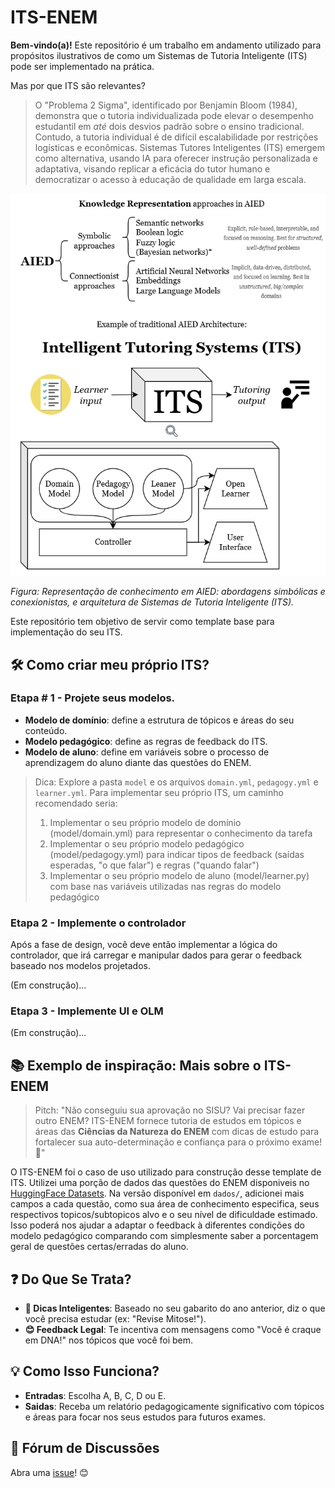 # ITS-ENEM

**Bem-vindo(a)!** Este repositório é um trabalho em andamento utilizado para propósitos ilustrativos de como um Sistemas de Tutoria Inteligente (ITS) pode ser implementado na prática. 

Mas por que ITS são relevantes?

> O "Problema 2 Sigma", identificado por Benjamin Bloom (1984), demonstra que o tutoria individualizada pode elevar o desempenho estudantil em *até* dois desvios padrão sobre o ensino tradicional. Contudo, a tutoria individual é de difícil escalabilidade por restrições logísticas e econômicas. Sistemas Tutores Inteligentes (ITS) emergem como alternativa, usando IA para oferecer instrução personalizada e adaptativa, visando replicar a eficácia do tutor humano e democratizar o acesso à educação de qualidade em larga escala.

![ITS](images/ITS.drawio.png)

*Figura: Representação de conhecimento em AIED: abordagens simbólicas e conexionistas, e arquitetura de Sistemas de Tutoria Inteligente (ITS).*

Este repositório tem objetivo de servir como template base para implementação do seu ITS. 

## 🛠️ Como criar meu próprio ITS?

### Etapa # 1 - Projete seus modelos.

- **Modelo de domínio**: define a estrutura de tópicos e áreas do seu conteúdo.
- **Modelo pedagógico**: define as regras de feedback do ITS.
- **Modelo de aluno**: define em variáveis sobre o processo de aprendizagem do aluno diante das questões do ENEM.

> Dica: Explore a pasta `model` e os arquivos `domain.yml`, `pedagogy.yml` e `learner.yml`. Para implementar seu próprio ITS, um caminho recomendado seria:
> 1. Implementar o seu próprio modelo de domínio (model/domain.yml) para representar o conhecimento da tarefa
> 2. Implementar o seu próprio modelo pedagógico (model/pedagogy.yml) para indicar tipos de feedback (saídas esperadas, "o que falar") e regras ("quando falar")
> 3. Implementar o seu próprio modelo de aluno (model/learner.py) com base nas variáveis utilizadas nas regras do modelo pedagógico


### Etapa 2 - Implemente o controlador

Após a fase de design, você deve então implementar a lógica do controlador, que irá carregar e manipular dados para gerar o feedback baseado nos modelos projetados. 

(Em construção)...


### Etapa 3 - Implemente UI e OLM

(Em construção)...


## 📚 Exemplo de inspiração: Mais sobre o ITS-ENEM

> Pitch: "Não conseguiu sua aprovação no SISU? Vai precisar fazer outro ENEM? ITS-ENEM fornece tutoria de estudos em tópicos e áreas das **Ciências da Natureza do ENEM** com dicas de estudo para fortalecer sua auto-determinação e confiança para o próximo exame! 🚀"


O ITS-ENEM foi o caso de uso utilizado para construção desse template de ITS. Utilizei uma porção de dados das questões do ENEM disponiveis no [HuggingFace Datasets](https://huggingface.co/datasets/maritaca-ai/enem). Na versão disponível em `dados/`, adicionei mais campos a cada questão, como sua área de conhecimento especifica, seus respectivos topicos/subtopicos alvo e o seu nível de dificuldade estimado. Isso poderá nos ajudar a adaptar o feedback à diferentes condições do modelo pedagógico comparando com simplesmente saber a porcentagem geral de questões certas/erradas do aluno.


## ❓ Do Que Se Trata?
- **📝 Dicas Inteligentes**: Baseado no seu gabarito do ano anterior, diz o que você precisa estudar (ex: "Revise Mitose!").
- **😊 Feedback Legal**: Te incentiva com mensagens como "Você é craque em DNA!" nos tópicos que você foi bem.

## 💡 Como Isso Funciona?
- **Entradas**: Escolha A, B, C, D ou E.
- **Saidas**: Receba um relatório pedagogicamente significativo com tópicos e áreas para focar nos seus estudos para futuros exames.

## 💬 Fórum de Discussões
Abra uma [issue](https://github.com/adaj/its-enem/issues)! 😊
